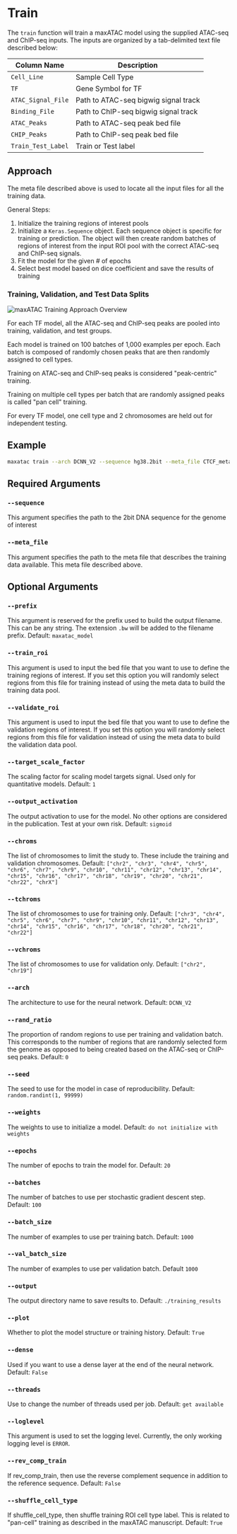 # Train

The `train` function will train a maxATAC model using the supplied ATAC-seq and ChIP-seq inputs. The inputs are organized by a tab-delimited text file described below:

| Column Name        | Description                          |
| ------------------ | ------------------------------------ |
| `Cell_Line`        | Sample Cell Type                     |
| `TF`               | Gene Symbol for TF                   |
| `ATAC_Signal_File` | Path to ATAC-seq bigwig signal track |
| `Binding_File`     | Path to ChIP-seq bigwig signal track |
| `ATAC_Peaks`       | Path to ATAC-seq peak bed file       |
| `CHIP_Peaks`       | Path to ChIP-seq peak bed file       |
| `Train_Test_Label` | Train or Test label                  |

## Approach

The meta file described above is used to locate all the input files for all the training data.

General Steps:

1) Initialize the training regions of interest pools
2) Initialize a `Keras.Sequence` object. Each sequence object is specific for training or prediction. The object will then create random batches of regions of interest from the input ROI pool with the correct ATAC-seq and ChIP-seq signals. 
3) Fit the model for the given # of epochs
4) Select best model based on dice coefficient and save the results of training

### Training, Validation, and Test Data Splits

![maxATAC Training Approach Overview](../figs/example_training_schematic.svg)

For each TF model, all the ATAC-seq and ChIP-seq peaks are pooled into training, validation, and test groups.

Each model is trained on 100 batches of 1,000 examples per epoch. Each batch is composed of randomly chosen peaks that are then randomly assigned to cell types.

Training on ATAC-seq and ChIP-seq peaks is considered "peak-centric" training.

Training on multiple cell types per batch that are randomly assigned peaks is called "pan cell" training.

For every TF model, one cell type and 2 chromosomes are held out for independent testing.

## Example

```bash
maxatac train --arch DCNN_V2 --sequence hg38.2bit --meta_file CTCF_meta.tsv --output ./CTCF_DCNN --prefix CTCF_DCNN --shuffle_cell_type --rev_comp
```

## Required Arguments

### `--sequence`

This argument specifies the path to the 2bit DNA sequence for the genome of interest

### `--meta_file`

This argument specifies the path to the meta file that describes the training data available. This meta file described above.

## Optional Arguments

### `--prefix`

This argument is reserved for the prefix used to build the output filename. This can be any string. The extension `.bw` will be added to the filename prefix. Default: `maxatac_model`

### `--train_roi`

This argument is used to input the bed file that you want to use to define the training regions of interest. If you set this option you will randomly select regions from this file for training instead of using the meta data to build the training data pool. 

### `--validate_roi`

This argument is used to input the bed file that you want to use to define the validation regions of interest. If you set this option you will randomly select regions from this file for validation instead of using the meta data to build the validation data pool.

### `--target_scale_factor`

The scaling factor for scaling model targets signal. Used only for quantitative models. Default: `1`


### `--output_activation`

The output activation to use for the model. No other options are considered in the publication. Test at your own risk. Default: `sigmoid`

### `--chroms`

The list of chromosomes to limit the study to. These include the training and validation chromosomes. Default: ```["chr2", "chr3", "chr4", "chr5", "chr6", "chr7", "chr9", "chr10", "chr11", "chr12", "chr13", "chr14", "chr15", "chr16", "chr17", "chr18", "chr19", "chr20", "chr21", "chr22", "chrX"]```

### `--tchroms`

The list of chromosomes to use for training only. Default: ```["chr3", "chr4", "chr5", "chr6", "chr7", "chr9", "chr10", "chr11", "chr12", "chr13", "chr14", "chr15", "chr16", "chr17", "chr18", "chr20", "chr21", "chr22"]```

### `--vchroms`

The list of chromosomes to use for validation only. Default: ```["chr2", "chr19"]```

### `--arch`

The architecture to use for the neural network. Default: `DCNN_V2`

### `--rand_ratio`

The proportion of random regions to use per training and validation batch. This corresponds to the number of regions that are randomly selected form the genome as opposed to being created based on the ATAC-seq or ChIP-seq peaks. Default: `0`

### `--seed`

The seed to use for the model in case of reproducibility. Default: `random.randint(1, 99999)`

### `--weights`

The weights to use to initialize a model. Default: `do not initialize with weights`

### `--epochs`

The number of epochs to train the model for. Default: `20`

### `--batches`

The number of batches to use per stochastic gradient descent step. Default: `100`

### `--batch_size`

The number of examples to use per training batch. Default: `1000`

### `--val_batch_size`

The number of examples to use per validation batch. Default `1000`

### `--output`

The output directory name to save results to. Default: `./training_results`

### `--plot`

Whether to plot the model structure or training history. Default: `True`

### `--dense`

Used if you want to use a dense layer at the end of the neural network. Default: `False`

### `--threads`

Use to change the number of threads used per job. Default: `get available`

### `--loglevel`

This argument is used to set the logging level. Currently, the only working logging level is `ERROR`.

### `--rev_comp_train`

If rev_comp_train, then use the reverse complement sequence in addition to the reference sequence. Default: `False`

### `--shuffle_cell_type`

If shuffle_cell_type, then shuffle training ROI cell type label. This is related to "pan-cell" training as described in the maxATAC manuscript. Default: `True`

